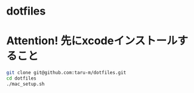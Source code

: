 # dotfiles

# Attention! 先にxcodeインストールすること

```sh
git clone git@github.com:taru-m/dotfiles.git
cd dotfiles
./mac_setup.sh
```
